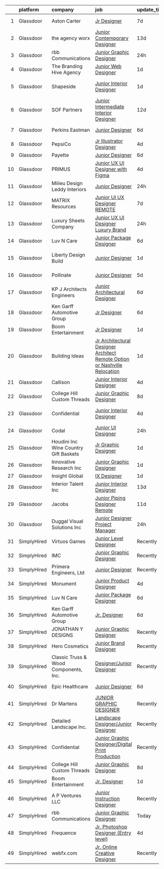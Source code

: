 

|    | platform    | company                                 | job                                                                                                                                                                                                                                                                                                                                                                                                                                                                                                                                                                                                                                                                                                                                                                                                                                                                                                                                                                                                                                                                                                                                                                                                                                                                                                                                 | update_time   | location              |
|---:|:------------|:----------------------------------------|:------------------------------------------------------------------------------------------------------------------------------------------------------------------------------------------------------------------------------------------------------------------------------------------------------------------------------------------------------------------------------------------------------------------------------------------------------------------------------------------------------------------------------------------------------------------------------------------------------------------------------------------------------------------------------------------------------------------------------------------------------------------------------------------------------------------------------------------------------------------------------------------------------------------------------------------------------------------------------------------------------------------------------------------------------------------------------------------------------------------------------------------------------------------------------------------------------------------------------------------------------------------------------------------------------------------------------------|:--------------|:----------------------|
|  1 | Glassdoor   | Aston Carter                            | [Jr  Designer](https://www.glassdoor.com/partner/jobListing.htm?pos=116&ao=1110586&s=58&guid=00000182aa9b9f5dafbfd56acb49bab5&src=GD_JOB_AD&t=SR&vt=w&ea=1&cs=1_dc3170ae&cb=1660719702180&jobListingId=1008063307765&cpc=8795CF9063CD573D&jrtk=3-0-1gal9n7rujcb0801-1gal9n7sfg2d7800-4d1d400a207bbddb--6NYlbfkN0ChYVx_I3yfZ_JDY3EFoivtqvi_stwnZ_kRt8Dowt_l_d1ydueao4NEv8X4QANiVn_QzOHZn8sYfBGN3ci77Y676GMKZsXfsLhVGo5hispWYCAZ6jd3U0hRPLObmlhDccOpN8DNbn6ub9zsFrYwECsM1aMQw35T5DqduHUAI1D5UNAdlTfZJGUjjsSJSTLMOVXuis0fiFAoMUADwpLNQy-Et0ZZFpfE1EStiOx3XMFZbkKhcPTf08H1CZ0FfTImbX-r02wN04hlc1gq9VlrhyVxkNqegt8P2ZqLS5s-3cgnHFGWXGAmOkUDpr82Zkf8SqxYxINbltxXX_TWU92_TQc1ahqTzIuskIDuRsWnCEDw0TRWcLejQyogU7TgOjAoqpy7GIKPrtpwouanhLRcowxbXrnJfI7bDGTBmugrW4LcgK1lAiLq5PX44MyN-7LCQd-v2MmSq9fcBJ5HS4cdmNhBSMYD5MhaS_9WFQeocOwIw9rari9nWaBFj0V1bZq08IXwDTR15TdUGr4JdQ8RKoQKg7isNcxobsMxhv7e_qi52bcT2NetLULzvlKRHTZLUSPUzU4RPal1_AieB4QSHCKR0t5wDiHvKL6Dgg7X0pcAmhdNLNkP_0m2fAN8l89A2KXA_qsvSWBBjL4s_asvDppY9nFOUly6hzKOn7u-0VNSNwv_GrSpEswL9m_HlrwwjR0KTGWDl_eCJ9hZTVOTd1OFtz-IQbjm68RCsqtzV4WA0T7Mjqbay73odRBvb701c6bG6_BIHHXYpVSNC7aiMHMeW7RNLlAa8rqvocWXcxVp8IYcmKAnXDwbydadgrv8V8T1ugzIQ1n_u7s5Lr1exa9FNeW-sBABZp-Ff7tCIoDQttpQ9unUlLZ78lCeSRm4cEc2ubw1v7ijQicTe_Reg0mFL3mBQU-T-HrEhzyLh_ui5_bq-SNfoB6KAV5dWmtWZ26WWgFHLDM77Q%3D%3D) | 7d            | Arlington, VA         |
|  2 | Glassdoor   | the agency worx                         | [Junior Contemporary Designer](https://www.glassdoor.com/partner/jobListing.htm?pos=118&ao=1110586&s=58&guid=00000182aa9b9f5dafbfd56acb49bab5&src=GD_JOB_AD&t=SR&vt=w&ea=1&cs=1_0f1f5d91&cb=1660719702181&jobListingId=1008049894153&cpc=AC285F3A3ECA6BB0&jrtk=3-0-1gal9n7rujcb0801-1gal9n7sfg2d7800-603fba5750f5b2c8--6NYlbfkN0CNOKpjDIEH11s39GTuUki_mvxNbnX5BtDlH5CMrheAnKze_5JrwQ4joDkGUDohP_RNudNMCHoplwWl0aytMZBZQDEQjMLA5eQg7VG94llttUgKIleEcU6Gy-jCbHV79_ISgkkO7BazUpvtf-ber5ls8BPaDglNTlTDDc8gtXo0M9ZgPDrVp9JWwuk7yhGefrSFk_x2wzU7TNhRKxqF7luIGACiGkzrGSGz123fX4cWy1JWkKvPQclfEAK1bdqPAaZj_48lZsMk8AhAdmAJBhWUuT3Fy5Fp72SP6d9clPgGDFra7pKPh2mNzrsFSOQxcAk0bjHWDTrWCGNJB37rIdB0nZO9lEJ60C5rmEdOe5v6Y1rX9P-QS1ltDFm36gEQuthKX2sxShLeTpR82C2lBf4X03aYPIsWStw5AmK6tYLJzU_G-IBIFGjo_67AAx5Ibl76tQoE0X0fXxpaOAHtOA2Ph3chd34xIxgr-V4b07nkqCxesxQicsBNc_Gam-nba77QMy-JEVPG9w%3D%3D)                                                                                                                                                                                                                                                                                                                                                                                                                                                 | 13d           | New York, NY          |
|  3 | Glassdoor   | rbb Communications                      | [Junior Graphic Designer](https://www.glassdoor.com/partner/jobListing.htm?pos=120&ao=1136043&s=58&guid=00000182aa9b9f5dafbfd56acb49bab5&src=GD_JOB_AD&t=SR&vt=w&ea=1&cs=1_6690502f&cb=1660719702181&jobListingId=1008075244879&jrtk=3-0-1gal9n7rujcb0801-1gal9n7sfg2d7800-8d4d95a9b88d8496-)                                                                                                                                                                                                                                                                                                                                                                                                                                                                                                                                                                                                                                                                                                                                                                                                                                                                                                                                                                                                                                       | 24h           | Remote                |
|  4 | Glassdoor   | The Branding Hive Agency                | [Junior Web Designer](https://www.glassdoor.com/partner/jobListing.htm?pos=124&ao=1136043&s=58&guid=00000182aa9b9f5dafbfd56acb49bab5&src=GD_JOB_AD&t=SR&vt=w&ea=1&cs=1_5f7757af&cb=1660719702181&jobListingId=1008072228777&jrtk=3-0-1gal9n7rujcb0801-1gal9n7sfg2d7800-86be776f64930460-)                                                                                                                                                                                                                                                                                                                                                                                                                                                                                                                                                                                                                                                                                                                                                                                                                                                                                                                                                                                                                                           | 1d            | Murrieta, CA          |
|  5 | Glassdoor   | Shapeside                               | [Junior Interior Designer](https://www.glassdoor.com/partner/jobListing.htm?pos=111&ao=1110586&s=58&guid=00000182aa9b9f5dafbfd56acb49bab5&src=GD_JOB_AD&t=SR&vt=w&ea=1&cs=1_19e97762&cb=1660719702180&jobListingId=1008071924667&cpc=9FE5D8D7282D4400&jrtk=3-0-1gal9n7rujcb0801-1gal9n7sfg2d7800-77affedafec2a65c--6NYlbfkN0CzcDFs8cjNZITHzPaspPYUdxCTppyanGLeq-qEeiOFH-dyeaW5zENTnu-yNCiUFKwl6UWhmStCVTM8e32PjAMChomW1K9YrG3XvytEVbMI0DNH40r9bm__NxFLwj0pW1ifPCaIkqcyTPTqCow8DJPbDnkWBtFXiO1qAcZ14nrRQIIRLpk1CFGyIgDKYlPnswso0gM9fh1sXjk9eSn04ZPIsvLwgwchUtKffCayip7-Fax9zczJ9bvL_uIu5ZXuH5nPnSR8UYpOMqbRdoO2RqOTIZjECiknev6tst_LQ-QT92Mdo26CfErmfSUmj0i00DpXI6XSNRHN8yQoHRIHsHttLIm684s-qBeUwfrkn9kHmed3mD4WDu9cQCFz7o8BUWq0IxmTC1Pyzt7lp8pCcoailEUr0KnIwdjvoYlJitb15gfy0QRvzKEskf94OPhVyRLExwfXbxk03Vbjv_BlT43og9sq6a9q4ZVZyT8EqYJEo22ISPixfFT06L4qf9SOGd3IDAkTeu3geQ%3D%3D)                                                                                                                                                                                                                                                                                                                                                                                                                                                     | 1d            | West Hollywood, CA    |
|  6 | Glassdoor   | SOF Partners                            | [Junior   Intermediate Interior Designer](https://www.glassdoor.com/partner/jobListing.htm?pos=103&ao=1110586&s=58&guid=00000182aa9b9f5dafbfd56acb49bab5&src=GD_JOB_AD&t=SR&vt=w&ea=1&cs=1_48478f5e&cb=1660719702179&jobListingId=1008053088441&cpc=199F2CC81DD7B3E1&jrtk=3-0-1gal9n7rujcb0801-1gal9n7sfg2d7800-59ee91d116993574--6NYlbfkN0CnvnrZV6i1JGX1yqycrBVKxG_QbmFGo1hJvaAPDrdCVZ8yoQV_d4S0ugQwE7FMqNyZCwY3768VtkUOPGuHwQaoUrmaq_gwH3X2jSiQmF9j5gBEUTJhVoGytVrD0uQr5KShCB05bJb49a29UYt46zcIBS8ifknnLl-wecDtQKULHi9Xqt-Lml6fdBb5NVlVJ-SVNoAz2dJPyjpD0xr9kKdGdX5FVLt879N6QDsPRhc8PP7LyM-YUPRqtdFcRPQkAm_-z1VHdmLg5g9eZAc9XrjNQFG-asfdsvO_PEYX6SzQfMm1KoDmUqOan54t_ZFwf5HFw8LmXmg5dy37nggasIFEEIU6fF1FDyGrbZTHHdzrFoc23UmQyCtZL3mqzahzjc4_9SGdUDpiMM2UdOS0DMlA9of16-RH8N2l5TleStMREo9yryTE2vtQvLiPb8TP9tvVQXvuwIxjPFfcEo5nXqozPNJpsXIID09CHeiwGfDCCWSpz_D6IWfv9hCwJX-d_ygtnb9e5Ha7i3Khc_63GcaE)                                                                                                                                                                                                                                                                                                                                                                                                                                  | 12d           | Fort Lee, NJ          |
|  7 | Glassdoor   | Perkins Eastman                         | [Junior Designer](https://www.glassdoor.com/partner/jobListing.htm?pos=128&ao=1136043&s=58&guid=00000182aa9b9f5dafbfd56acb49bab5&src=GD_JOB_AD&t=SR&vt=w&ea=1&cs=1_acf6e037&cb=1660719702181&jobListingId=1008066235258&jrtk=3-0-1gal9n7rujcb0801-1gal9n7sfg2d7800-4260db4fd784630c-)                                                                                                                                                                                                                                                                                                                                                                                                                                                                                                                                                                                                                                                                                                                                                                                                                                                                                                                                                                                                                                               | 6d            | New York, NY          |
|  8 | Glassdoor   | PepsiCo                                 | [Jr  Illustrator   Designer](https://www.glassdoor.com/partner/jobListing.htm?pos=125&ao=1136043&s=58&guid=00000182aa9b9f5dafbfd56acb49bab5&src=GD_JOB_AD&t=SR&vt=w&cs=1_e92f023e&cb=1660719702181&jobListingId=1008068473112&jrtk=3-0-1gal9n7rujcb0801-1gal9n7sfg2d7800-dd288a478e1c80dc-)                                                                                                                                                                                                                                                                                                                                                                                                                                                                                                                                                                                                                                                                                                                                                                                                                                                                                                                                                                                                                                         | 4d            | Los Angeles, CA       |
|  9 | Glassdoor   | Payette                                 | [Junior Designer](https://www.glassdoor.com/partner/jobListing.htm?pos=126&ao=1136043&s=58&guid=00000182aa9b9f5dafbfd56acb49bab5&src=GD_JOB_AD&t=SR&vt=w&ea=1&cs=1_8a5cf9eb&cb=1660719702181&jobListingId=1008064454016&jrtk=3-0-1gal9n7rujcb0801-1gal9n7sfg2d7800-abd21da0bed60890-)                                                                                                                                                                                                                                                                                                                                                                                                                                                                                                                                                                                                                                                                                                                                                                                                                                                                                                                                                                                                                                               | 6d            | Boston, MA            |
| 10 | Glassdoor   | PRIMUS                                  | [Junior UX UI Designer with Figma](https://www.glassdoor.com/partner/jobListing.htm?pos=130&ao=1136043&s=58&guid=00000182aa9b9f5dafbfd56acb49bab5&src=GD_JOB_AD&t=SR&vt=w&ea=1&cs=1_6810dfb4&cb=1660719702182&jobListingId=1008068668700&jrtk=3-0-1gal9n7rujcb0801-1gal9n7sfg2d7800-ccb4d35a54ae9f47-)                                                                                                                                                                                                                                                                                                                                                                                                                                                                                                                                                                                                                                                                                                                                                                                                                                                                                                                                                                                                                              | 4d            | Remote                |
| 11 | Glassdoor   | Milieu Design   Leddy Interiors         | [Junior Designer](https://www.glassdoor.com/partner/jobListing.htm?pos=108&ao=1110586&s=58&guid=00000182aa9b9f5dafbfd56acb49bab5&src=GD_JOB_AD&t=SR&vt=w&ea=1&cs=1_b451732f&cb=1660719702179&jobListingId=1008074396334&cpc=AF8BC9077DDDE68D&jrtk=3-0-1gal9n7rujcb0801-1gal9n7sfg2d7800-1d51c7fa7020f8c1--6NYlbfkN0DLxniXb9xd09bch3T7EymxCrgj1jiT2kSu__xrmi42oF2YgoI96r1rwkU_ndU2KVWfA9Oq8yS73wFcvUG3OJmBvHqYUumnHNAEM6BG9T1yq2jy89v0GY64OubIpyjm4zGVh-wVbVFeYCG3bjOvb6NewT5gUGb1cu07pVpuhz-X3-aKCaO-ZvFj8jGxu-_AhkVZ01NrkpexVQhnniBcSRpVcAic7Mev-jjpKv9phV6ZI9AXc5bOfHsvxw2SzIip5VzItcEEqi97-MPIq5et0RvM9xIznlerojIcfHzcz7UxqkCb1PBduYobrLD_BpT43TY_CT0w1YMyA3BV4HCUw3rBtROFF9G_34Z5kRf-GkP9z9Q9gBP015OoGasUkDJZD-VVyIYM-vctj03sUtisrnZYcg7vvgSr1AtkNpKEyxGcbmFXzrl80TMyGnl4vdP4SRNOh0twDdghYWFp3xZZpobH0WFJAGxSLQ_sH4OKPIMZU2DdSbyIrChRlb8hDG1rOPxfC9QKZt2zyA%3D%3D)                                                                                                                                                                                                                                                                                                                                                                                                                                                              | 24h           | Skillman, NJ          |
| 12 | Glassdoor   | MATRIX Resources                        | [Junior UI   UX Designer   REMOTE](https://www.glassdoor.com/partner/jobListing.htm?pos=113&ao=1110586&s=58&guid=00000182aa9b9f5dafbfd56acb49bab5&src=GD_JOB_AD&t=SR&vt=w&ea=1&cs=1_af445ed0&cb=1660719702180&jobListingId=1008063613141&cpc=47CFDC01B3F81FAC&jrtk=3-0-1gal9n7rujcb0801-1gal9n7sfg2d7800-93ed54646864d401--6NYlbfkN0De5ppvndiyxA0pMSLQzOe_j9Mra0KF_8EhxTxOKXtZIfhM20E97mGJ28x3XA14Fw347YOZu9H1TW3cLCgiKdU9XDBC-yui81Ij8BUAH8nl8ee4EJiqTqxlFfbk3D2KluRYfYu0o-hUQvrSDoDGqUIsSNBqgrVpxZuBg9O-U62m1upbkFW5GvtmWapgc5mXHrJulriha4h6dVFecvJf2acN7SjBtiTuyWIeM0BPUugJLrBuF9b5o3B9uJXLGyInY9ZdmjHa02Wc6ZLEb2V1ZvGw4r4v4Ftptd428r2DeLQa4pVG1dbEo4JGv1xPOXo3Y_Zf0HzzsfF0Hie902sRGPiW2iyJWjO1OIjlfN7YteGpEnJKMgjzQSTzSsTAZWRuNbN7AIYNID3wtwOZfTgWfvhijVHKqONDnIEhuLKWauIvPJg2wV5Mb_U_Oy2wa170lEecpzP-WzbKL8Cw372UIihJqa8w7ehM2s1jxL1uKxvW8CuKTH27ibwVvQu40DJ695xla0XJSrEl-3R7Iil54i7cOYG45GWEmGzmmn1OqRDFiA%3D%3D)                                                                                                                                                                                                                                                                                                                                                                                                             | 7d            | Naperville, IL        |
| 13 | Glassdoor   | Luxury Sheets Company                   | [Junior UX UI Designer   Luxury Brand](https://www.glassdoor.com/partner/jobListing.htm?pos=114&ao=1110586&s=58&guid=00000182aa9b9f5dafbfd56acb49bab5&src=GD_JOB_AD&t=SR&vt=w&ea=1&cs=1_e0d118d7&cb=1660719702180&jobListingId=1008073834409&cpc=48B9F4758953335C&jrtk=3-0-1gal9n7rujcb0801-1gal9n7sfg2d7800-7255d45d9ae31c4e--6NYlbfkN0Br7LtEJ0DFlkoiDlUMZAOpIyS8LeaymB875v0QIbCYGW-5913O_i6MmyiujM7eVxmufN6tZLrSMix7XAxYWWByzdx-IQqZWIlyabYj6Zqs9Neb9SKzuzDG5K2fcVNlifcn8N6l2oX06OWSr4fT-YnFYIssD9-PnOJ_YVgGEeQvrFq2h6TzJ9WWOW2vsduq_BJiB2xoX_MaAHQ68iawL5xmLSuu3pLfp9S3oBDSh_BUJTzepJdByabHoK5OBCy9z3ppQe9a8S2Cv3EM9PnBC1BdT57BKMiZxgANbgCn2ipNIjUIbet0FbIsfM9GZCnmeCSGW6RUHFLp_097wMK_nvTe9KKm5cuRxGFB5ZS4IQ6Ab2NGvqQ20HMrRE9ZCnQWSpfDaQmBfUl1iSjHhL2xN1GkniW2rV_lXGjV-9kggQtFOCcs4Y5c2ri_u6N0kqtmWap5MtB6Z_CpeqbzK6PNHvNZedyp3S2r1LJ-BLiOiOl6IBwEOVQXbykuAWA6QtEKa5A%3D)                                                                                                                                                                                                                                                                                                                                                                                                                                                       | 24h           | Mount Holly, NJ       |
| 14 | Glassdoor   | Luv N Care                              | [Junior Package Designer](https://www.glassdoor.com/partner/jobListing.htm?pos=109&ao=1110586&s=58&guid=00000182aa9b9f5dafbfd56acb49bab5&src=GD_JOB_AD&t=SR&vt=w&ea=1&cs=1_6eb786ca&cb=1660719702180&jobListingId=1008065301418&cpc=F44B5BD681589083&jrtk=3-0-1gal9n7rujcb0801-1gal9n7sfg2d7800-0070c4209ac042c9--6NYlbfkN0AIRhijK0XV3qMJgKYH2aoJoGu9trv8sUfzbb28U7v_5WwVMKGPqJulwAau4YKSWL1BGPoOkh4lZYehWg00rS61El--66E0A8Cv9IiEi1ClbtZZAWTQeTJ1DueiLZBCs3jI9lvOby1urArhgD5s1VAM0RZWihGX1AVSs7tgXr8Ie6szRdvRkDGMkXdObkhS9_1r4ocFKY1ZBz9yM-KgnTftJAJbSIBNX0bIEOkZP1hY639AxIdoFyz5lu9g-VWCP2IGlUKw6LUvmrR_FyVANfVNzvGEYLMbyFhNgnWZWOHO-pFBX8KYNzvXaPQrpjvOmajVQR68zFQ94nY38Rcg_UlYLXHMJegqNNQYDNaZrtPRGcXArdV8r4zRrG-3KN3plb-0MxjWk0jOz-NbHP15AeyZjbA3D9A1Ppn8---adeG4LmZoviUtWrHmjWmAMKVRlK-fptNlHY5vrCwIbyYqg-afheUNf2Ya5HBwMAtt7j4IYKtB0FnZJEXgphmwttihWqW64boVe-TnR2WZ35lDr2bS)                                                                                                                                                                                                                                                                                                                                                                                                                                                  | 6d            | Monroe, LA            |
| 15 | Glassdoor   | Liberty Design Build                    | [Junior Designer](https://www.glassdoor.com/partner/jobListing.htm?pos=104&ao=1110586&s=58&guid=00000182aa9b9f5dafbfd56acb49bab5&src=GD_JOB_AD&t=SR&vt=w&ea=1&cs=1_a9e902ab&cb=1660719702179&jobListingId=1008072310145&cpc=356D09F0C08B1729&jrtk=3-0-1gal9n7rujcb0801-1gal9n7sfg2d7800-49e739b3cb7ea45a--6NYlbfkN0BTy4Vq3kUv-8E8fBOrhZt-7WJQYqv7u2ur6JnxlE7nq0Vi-lP5L835ZtT_CHIIy76QexStr36OF03dxYuklNIZ-dbtkF0hxxUFQgvf9gRzz3ezlLOBkR1HuEgm53nNtorZLoOA3Thtu_l-9fFR0vSjZOyfh7VaJCtYHuwapkMaMVn79JU3YZZlDyFswqpT4Dd9X7UxmXPYVoBSxy7yC17Fg1p5KOAkA9sPhYuZxLkEBY1xsPEQy0R6295hOW_3enpX7keUPhkYo1ICMDKzVt30AwkLHHX1k1ZvJp-OXF-AZ_s82s8MdJ5YSWcpvDf7OkE_973kXmUcLe6MSwdwymhUocfRQ38O1ixo_kLFLTxjMFZRoM4lJPcZynYryH1V8PWp1sHNvWganVp228ZTaEY0qhemutjlNcPuS0ybJeMsEaPI__973Dxn0rpBcwmf7jijZyXeGkjZXoxFNFtj2qtB244U8wl1oXJw3jxGnxMDvKDolnRUfqm5XwYoTL1FZ3zBN_oHNw_fXw%3D%3D)                                                                                                                                                                                                                                                                                                                                                                                                                                                              | 1d            | Grand Junction, CO    |
| 16 | Glassdoor   | Pollinate                               | [Junior Designer](https://www.glassdoor.com/partner/jobListing.htm?pos=122&ao=1136043&s=58&guid=00000182aa9b9f5dafbfd56acb49bab5&src=GD_JOB_AD&t=SR&vt=w&ea=1&cs=1_f070c99e&cb=1660719702181&jobListingId=1008067595692&jrtk=3-0-1gal9n7rujcb0801-1gal9n7sfg2d7800-57a8dc349d20f8f0-)                                                                                                                                                                                                                                                                                                                                                                                                                                                                                                                                                                                                                                                                                                                                                                                                                                                                                                                                                                                                                                               | 5d            | Portland, OR          |
| 17 | Glassdoor   | KP   J Architects   Engineers           | [Junior Architectural Designer](https://www.glassdoor.com/partner/jobListing.htm?pos=106&ao=1110586&s=58&guid=00000182aa9b9f5dafbfd56acb49bab5&src=GD_JOB_AD&t=SR&vt=w&ea=1&cs=1_c9c3de2b&cb=1660719702179&jobListingId=1008064954706&cpc=AF02A8F32FEE2001&jrtk=3-0-1gal9n7rujcb0801-1gal9n7sfg2d7800-c925ffc0bdadecdd--6NYlbfkN0CSD7p6_YkbzR8hSN_9NvgEICT3wxj-yyEHCzAZ-ORpNSvskwOUIS4mcQZP9Vf91Wtkik6sP2Tamlo8hnOSEqCpgebTcR5nzMf7DJhV2zQ2l7CITQapVxoUQhJLzhxUdzxTeWZjnzsu3SSzfFFETEOcuz5ZecDjo9VBk8ASWYzvjbW-TyjXO9IF9oADW6QQW4TAfx0NuPiey5GNfo8IKbTGIXQVbZbjIZbZQGqNTvLKYdy1cTUs6tp4sJej1lxjC6hbnkC-6YyjsSkhR4iCqhpyCKCeK-zd3PnrMGf2hsG9Dt01HuNT7DMGYXWLchp7A7fCsO_A3AURJHxwk3G0wD8jlrOpu4MPg0vp4m-4zK79Gy1UtlqDeHNv45VcPl-4SkG9GRJx8ke4eOWtXGOudc_dSTFsOiCNJ6jqImoeMFNDK2IkxQ4Ow100dmA-CrC__mL_C5L7_jMY9nBNbpX9KpiDCgR1mk_aoa6Ydv0lEVdLKrRP60pMTNhziQ1_P5t8Ap_rsTj-Cy6Ljg%3D%3D)                                                                                                                                                                                                                                                                                                                                                                                                                                                | 6d            | Des Plaines, IL       |
| 18 | Glassdoor   | Ken Garff Automotive Group              | [Jr  Designer](https://www.glassdoor.com/partner/jobListing.htm?pos=101&ao=1110586&s=58&guid=00000182aa9b9f5dafbfd56acb49bab5&src=GD_JOB_AD&t=SR&vt=w&cs=1_638d7a7e&cb=1660719702178&jobListingId=1008066164945&cpc=5075878B7C32FFAE&jrtk=3-0-1gal9n7rujcb0801-1gal9n7sfg2d7800-e8e1c33876b62a49--6NYlbfkN0DWNxUpx1FIDChmF3mD_RaynoTOVGBPPSruuFJft2lLTa0wyvipPxiVJe-hGBm1rAmoOeH7sI7CtAvSowuP3C3gRpGfWk_ReElBwRqggCqS-nX4-ar58GGkNG7Js_4tA7IvHeQlVE2kyDj7zXgclcCb-8m1Uzfw9N6nMPHLT56N5-H89QJDNtcShk0sLrZSPHBdVViqo76R1k0ibW-NX4inhpcDw_46lW1tg26LRDjDAqcpa7oMC4RPsu1rFCp1qaqse5ry5z6XwLVkOJBWQhMgqw0n7KP9jG5OR2erMhRYrGuxIAKqA8NC3DJaryUUQxnbEvhE6JmJDc0KJ_ELzFdAJ0kTT_3XI9m_jYRG9NconGZdilizck5lUwwGTlv-3i9LiWv7sdtLoRy6nkVNJqtuenEC9v0nYvrYHFWeTXSL2XB-ShZXwrTzEe0S9vdcSB8Xa7ZHP4nT43wx4xezI2qdt64v9B07sPBb6tjhg9XvId1y_LV5B8JAPDUO6yW1FRHEZ3l2-fxe6ky9q3tSO49iflV4_KOLf846SYoMVqnK70VcQCXBRvyrToqaXWA_9EZl5agxDUE6khXVpJOGG65NAQ93D0Dp45XgCaLpqHWVvv5jK6RrtGdWG68Elv4riQ19AOQ9x6Nvef4_snGMx2W-_0YbtXjI3juJ3TQGY7KAAg%3D%3D)                                                                                                                                                                                                                                                                                                      | 6d            | Salt Lake City, UT    |
| 19 | Glassdoor   | Boom Entertainment                      | [Jr  Designer](https://www.glassdoor.com/partner/jobListing.htm?pos=121&ao=1136043&s=58&guid=00000182aa9b9f5dafbfd56acb49bab5&src=GD_JOB_AD&t=SR&vt=w&ea=1&cs=1_83925da3&cb=1660719702181&jobListingId=1008072130952&jrtk=3-0-1gal9n7rujcb0801-1gal9n7sfg2d7800-fb85bc7fc190c839-)                                                                                                                                                                                                                                                                                                                                                                                                                                                                                                                                                                                                                                                                                                                                                                                                                                                                                                                                                                                                                                                  | 1d            | Remote                |
| 20 | Glassdoor   | Building Ideas                          | [Jr  Architectural Designer Architect Remote Option or Nashville Relocation](https://www.glassdoor.com/partner/jobListing.htm?pos=110&ao=1110586&s=58&guid=00000182aa9b9f5dafbfd56acb49bab5&src=GD_JOB_AD&t=SR&vt=w&ea=1&cs=1_00439949&cb=1660719702180&jobListingId=1008072311077&cpc=32EE424DE2B657EB&jrtk=3-0-1gal9n7rujcb0801-1gal9n7sfg2d7800-4b5eb4e3618f5525--6NYlbfkN0BoeN8o2TtYIymYcGb3iHz_h7Kekt3ZVqOBcUvSGCcqpd9CRRxNmh7YWASKXMghaIRXYKOxCsFeEBuBZN_KjpuK5KWG96u2Exwj4Fyb8CSn9jMhg7MWIbVkc_jNuCP5x15YPs7uJLiGZb4UzB3cCID6WWqRdOwXfg5Uw2KkXilb327hkQmp240G8v_EB4cbM1wy9CwXr_MtD72dbdAsz1qgkiIDBb_EsVwoUSCNdqSYmaJp2UwHWhrq-F53qnLXFUkPnRYNo_7I1BRJfWU4X0FKt9Pq3r_w2zG2XW1NLu_roVxG4L7ryNZnsP4CF-iwQOibaQ8f3RVCaCxxg8gxKqlreD6sqaB1XYK9zWrZwwUPb8GJuGiISOyd7PVWafK7XWiMmQrIHHFUW0_2dsW5pkdPCdEBN7_7ozQh6DPtB-pQ-Y8eUhf9cVz6qH4VkNDMdwVLFSM3sDkazVXE-ycLHQ2wNJ97SbxXL7Pl9KgPFJJhrQM0vKWgZjokodVvbCAZtZmsqyim78iFUxaCBv74RVrIlHWJxH6yb25traHi6zCuAh4fu6T7m-wUKg-3hqgMhWE%3D)                                                                                                                                                                                                                                                                                                                                                 | 1d            | Remote                |
| 21 | Glassdoor   | Callison                                | [Junior Interior Designer](https://www.glassdoor.com/partner/jobListing.htm?pos=119&ao=1136043&s=58&guid=00000182aa9b9f5dafbfd56acb49bab5&src=GD_JOB_AD&t=SR&vt=w&cs=1_e90b2b54&cb=1660719702181&jobListingId=1008069022858&jrtk=3-0-1gal9n7rujcb0801-1gal9n7sfg2d7800-dc343a25116f2852-)                                                                                                                                                                                                                                                                                                                                                                                                                                                                                                                                                                                                                                                                                                                                                                                                                                                                                                                                                                                                                                           | 4d            | Seattle, WA           |
| 22 | Glassdoor   | College Hill Custom Threads             | [Junior Graphic Designer](https://www.glassdoor.com/partner/jobListing.htm?pos=127&ao=1136043&s=58&guid=00000182aa9b9f5dafbfd56acb49bab5&src=GD_JOB_AD&t=SR&vt=w&ea=1&cs=1_648ac2b1&cb=1660719702181&jobListingId=1008061527271&jrtk=3-0-1gal9n7rujcb0801-1gal9n7sfg2d7800-306cfe87f5cc2107-)                                                                                                                                                                                                                                                                                                                                                                                                                                                                                                                                                                                                                                                                                                                                                                                                                                                                                                                                                                                                                                       | 8d            | Pullman, WA           |
| 23 | Glassdoor   | Confidential                            | [Junior Interior Designer](https://www.glassdoor.com/partner/jobListing.htm?pos=105&ao=1110586&s=58&guid=00000182aa9b9f5dafbfd56acb49bab5&src=GD_JOB_AD&t=SR&vt=w&ea=1&cs=1_e17c5539&cb=1660719702179&jobListingId=1008068364200&cpc=D01F56F24F237C35&jrtk=3-0-1gal9n7rujcb0801-1gal9n7sfg2d7800-8c83cb8784d3759c--6NYlbfkN0A4hgeKHdLyHgzaskNEvl2xXMVaueUT71iJOYpLYISQUNEgeXQU2XwMkBRj6VgasF8lYrWnvgcOu2bmxWKWQ1TYeoXT20GY4h_j_63nWRUMqTSEUCTQzZSm__pjT5W3e-H5534b6gQZDSl2rQMWmbXBSq9crcWzS07xNk7rdJk-E2beumiXTilVMJChrKLWiCMMrrMvY6swgxoBBOo9PbeAqgM47dcuVSepajQNFRooY8r4xGqNzNpWKCQCYCQdn2WgoMzW7uo8h-04J3RRpREysTxW6btXrmFWAiaHqY9r26QFPYIwhi8Wy_M9Ddt9mB_NCGa4B3ADzfq5PUwR8k6oKTUA9FQyv_NzD5wSlwO9-YOvQyjvb-qxQITLbvNFjKiKMRWUGeQCgECm27gUZpot3nvfU7b71P5_Tdd8Z__AXkXI8jKJC-ZqK1iy2IICVIchEnRc-nGWL8UneXczlb_Xf-ooWoPJYGRtMNjV6dLIr32rk5gkjPwh7_z9qPv_7l6g5esUYUbqNQ%3D%3D)                                                                                                                                                                                                                                                                                                                                                                                                                                                     | 4d            | Fort Lauderdale, FL   |
| 24 | Glassdoor   | Codal                                   | [Junior UI Designer](https://www.glassdoor.com/partner/jobListing.htm?pos=129&ao=1136043&s=58&guid=00000182aa9b9f5dafbfd56acb49bab5&src=GD_JOB_AD&t=SR&vt=w&ea=1&cs=1_ae6ba3a3&cb=1660719702182&jobListingId=1008074763452&jrtk=3-0-1gal9n7rujcb0801-1gal9n7sfg2d7800-0f436a2a2c6dba5f-)                                                                                                                                                                                                                                                                                                                                                                                                                                                                                                                                                                                                                                                                                                                                                                                                                                                                                                                                                                                                                                            | 24h           | Chicago, IL           |
| 25 | Glassdoor   | Houdini Inc   Wine Country Gift Baskets | [Jr  Graphic Designer](https://www.glassdoor.com/partner/jobListing.htm?pos=115&ao=1110586&s=58&guid=00000182aa9b9f5dafbfd56acb49bab5&src=GD_JOB_AD&t=SR&vt=w&ea=1&cs=1_2c228e08&cb=1660719702180&jobListingId=1008072201846&cpc=451933188B21919D&jrtk=3-0-1gal9n7rujcb0801-1gal9n7sfg2d7800-44b93632d7bbb06e--6NYlbfkN0B3DslFKMNUluqKc1Wh2wUADIwflRxR_qiwbt9w8aG4zmToETbcF7hOjkourV6OBaXclE73jcatEyHDUMq_ZawF4riAM0RHaKHbxZ0t69cRE9rnpOb43zSLUqKwn2oUCf_Yckj0Veik1NACDooEORZJIXrBBJmGJr8G6kGPBwCKQNQap4J7dDFy9Rgk1varWdsVGWQFRM4kcy2ClX4jMng6oSn-DBKQcb85ADIPBpC87I6NKIFUNTWWBeXGVG3I4KoaVIPddfd1c0qIXSyWKIBuTeQWQp_Au4m-3iXJ6HJn5pciJ3hOKn01Osuoxlqz4P6gR9z-BFAoaaGYNFEjNqPE9P0vy4dQc21jT31ZfnjV9trLNPnZG_ziUtpBRKIdg2mouKwZESx1EUVZcHl2-_AtxCSIN0bV4Gu9_BGR0MgfBoMQBp4bXZq4MzwQ9gXEkTXN-JS9qAByFkoGulOFa6GTdNbb8TEbByr-WM3IL4yYv6jAqSidWausemple4Sft_0%3D)                                                                                                                                                                                                                                                                                                                                                                                                                                                                       | 1d            | Fullerton, CA         |
| 26 | Glassdoor   | Innovative Research  Inc                | [Junior Graphic Designer](https://www.glassdoor.com/partner/jobListing.htm?pos=107&ao=1110586&s=58&guid=00000182aa9b9f5dafbfd56acb49bab5&src=GD_JOB_AD&t=SR&vt=w&ea=1&cs=1_7dd94111&cb=1660719702179&jobListingId=1008072178650&cpc=D2F1DE17EE1F43B9&jrtk=3-0-1gal9n7rujcb0801-1gal9n7sfg2d7800-f0552f809532a90f--6NYlbfkN0DedFZfQEz04ola26bCFacloVDWpx8uxQ7WtNSJrUFaEljaYVi2wDr0ZuMc3dZZ74W9qJzEKuVNR2UDbr6d3DHDXvRY91amvnnnBK2yUi5jC0HFyH_hWrrYkg50Yd5FFyWkz76XLUES4yIaXlGyuB2UtPMQ1wSbjhDANZhnkmjZO4N-7VhcrJB845wEPFQBE_euflP3_0zS81GAo_O4hNrWMQqRPNMUmYbuFeArRbVYomtwJbC9A_93RIRiDs0eGcJfDtumMKUqgqgNPjlNf0XZPkeJzdNrY3_MELw_iWpnlgrAiz1o2bscUNE5oO37Vr928UuzMDVAxLvRJlz5AGR7mFc9ddN7vvyBPag8seiHOLXTZdK81WZlImCNq1t8Kb7YB-c2wn4qcru_NQrhuLsTu_tJIktz5wjOusnwdX36xMSskHsDgeSX4aBmclGqgBk3gkP8NeCdijl9MArdxH-Vl8qo0mIVbydK1Drm8fX094qQwHdope9a_QvxWMRA3Vc%3D)                                                                                                                                                                                                                                                                                                                                                                                                                                                                    | 1d            | Novi, MI              |
| 27 | Glassdoor   | Insight Global                          | [IX Designer](https://www.glassdoor.com/partner/jobListing.htm?pos=117&ao=1110586&s=58&guid=00000182aa9b9f5dafbfd56acb49bab5&src=GD_JOB_AD&t=SR&vt=w&cs=1_446f997d&cb=1660719702180&jobListingId=1008072193267&cpc=C4A69CCDBB3B9599&jrtk=3-0-1gal9n7rujcb0801-1gal9n7sfg2d7800-a1f51da21cd901d9--6NYlbfkN0BKkHZu3wF05EeDimN_p6sYpKCMArvwa95YdH7UpkaBCqc7l59ErwqcIquYO0j72peJIlMbi6TO9Q0uBErUWlVnHqDb0FphU072g6Il_BmNl61zcTQFXY1sSyS8gXGWk1XFM2rbMLCZ4ena5dnGuAendnE-ZBhDvm8TmYpou4iif_CQtLwSmnRnS6u4ysqazZD93S97Rc7sDUK432tLoTIEeoFAmdEkgeTLzKBgL212YkxVpb3ARg3nb4tjQcfq5dF6LM-HEohpjjBoCDRguMfBvKRtaQF3Q4Ey8QpmgTRxgx0kQZYLAH21ftoKprMI_9srAUorkSQDfOmVqgXxuv28AgsNdxlREeFsfX1tan4WVTkAmDfhZkiZdBx97vsVqnXqKnDcrRdUw1eg-tFNjT9TnHWpex4GpN5iSJs7dd9hNx3v14TZYQDhkDVPDQmIDo_B49HtCwXeDPKUsVLawVU5kfr5pd9cp4K2wgNullys8A%3D%3D)                                                                                                                                                                                                                                                                                                                                                                                                                                                                                                       | 1d            | Houston, TX           |
| 28 | Glassdoor   | Interior Talent  Inc                    | [Junior Interior Designer](https://www.glassdoor.com/partner/jobListing.htm?pos=102&ao=1110586&s=58&guid=00000182aa9b9f5dafbfd56acb49bab5&src=GD_JOB_AD&t=SR&vt=w&ea=1&cs=1_7e5dfbdb&cb=1660719702178&jobListingId=1008050094282&cpc=C7B353C740A8E4D0&jrtk=3-0-1gal9n7rujcb0801-1gal9n7sfg2d7800-cd45265fd42809fd--6NYlbfkN0BHO6Xna3q-OA42Vsaiw1ZeznZFfapgo8usajcmRKi3sgRZsLf5BhmjiMA7JM8CICyb8_hUmCqkXhzCqF_zQ5YRjsW27qierD_vYwiKwNzUZJIYy6O6NgjU5yJu6X7aLM6ufmXdQPeLEifGNLbFi-BOqjXEM1u9vV-KvhfNVaANUvzCMxHTY-8QGKcXJftPu0C7l8SegkC5VuCkP14xNWwnokb1QXRWyuSdhZLhX-GlJzP6yWfdQi6t8cNn2TOAFmKN0C57oMReCNxQkpr9GStYh0A6i6-i8bd9WR09-2Srf2ms403hzQ4Aa_CRBBeoM06MzmB25GMxdMyyD-dLO2qqQ45ae2KNmQF6dUPwuNypdVJNSmfAMDLwW60MiTevtCD3lrYFjYNzM45XW_2ItxZdTQTMyeQjMFM4NThsz38h1gFHfPvNFYmuPwUqsJBw_pSSMG68_GbXZzsnLEWH3pwlVEi0nL_LClZW-PZlr1zVTZzuSNXhrLLt9pCrj0VD-PVThUlfTKJyBcNsXr5dRlY1)                                                                                                                                                                                                                                                                                                                                                                                                                                                 | 13d           | Boca Raton, FL        |
| 29 | Glassdoor   | Jacobs                                  | [Junior Piping Designer    Remote](https://www.glassdoor.com/partner/jobListing.htm?pos=123&ao=1136043&s=58&guid=00000182aa9b9f5dafbfd56acb49bab5&src=GD_JOB_AD&t=SR&vt=w&cs=1_99f4ffd3&cb=1660719702181&jobListingId=1008055223673&jrtk=3-0-1gal9n7rujcb0801-1gal9n7sfg2d7800-46ae5167b9af90b5-)                                                                                                                                                                                                                                                                                                                                                                                                                                                                                                                                                                                                                                                                                                                                                                                                                                                                                                                                                                                                                                   | 11d           | Moon Township, PA     |
| 30 | Glassdoor   | Duggal Visual Solutions  Inc            | [Junior Designer  Project Manager](https://www.glassdoor.com/partner/jobListing.htm?pos=112&ao=1110586&s=58&guid=00000182aa9b9f5dafbfd56acb49bab5&src=GD_JOB_AD&t=SR&vt=w&ea=1&cs=1_8a452be5&cb=1660719702180&jobListingId=1008073993975&cpc=ABD31432EBADCA3A&jrtk=3-0-1gal9n7rujcb0801-1gal9n7sfg2d7800-4d7b473bbdfad11f--6NYlbfkN0AhPjSs2vo7RLee1_xLIpHd_nFD1kHt2eelnwykkGzonuJjy7EwvuI_vjXDkLqIixvw2qXgvxe_bEaWGX8dIHtL4bIGKfRcBAX5wpAE_J50a5spTN80DYdcpz8_i5j31StjVo62qCTh8vEM17sYuqSx1-x6kDnZlbzI2NRuH1583o0AaC96VQ5oEoyJfysQ-3h58eMHE7rir6tIqxBZ1VmuQKw9aGbwivcagvfXUnFJGQAVKHBhhBZxlXnof8_ekscy5U475Px9gdXIyBUKrMgV_E-TA08N-7d4gWDfUow_RXkwOQ3DhCee9Wx2QMOXKdeW3CRmi5bJ-hT9IOi16nOgQ99K2v1cDAMowstIYTFbKjMVKZnjwuNjS6N6Amt2h4PCj6ezjwpxFL3H-cyRB8Y4xUMe1T2pneqOeM92oB_S7hDakU08T9EWcUdlhpu1WfCXZU1AyjmAEvy5M_EObNqIRDwv4DNhAHCeYcI6IqHLCcz5PFtK1q6DXIT3NPxE_HyH9I2_Rc4IzYcNaon7yH17)                                                                                                                                                                                                                                                                                                                                                                                                                                         | 24h           | Brooklyn, NY          |
| 31 | SimplyHired | Virtuos Games                           | [Junior Level Designer](https://www.simplyhired.com/job/MJF3BTXnIN5WFDFp1sagIJKhJ4tTPe0BfBZOunYzQeRF0q3QjL14sA?q=junior+designer)                                                                                                                                                                                                                                                                                                                                                                                                                                                                                                                                                                                                                                                                                                                                                                                                                                                                                                                                                                                                                                                                                                                                                                                                   | Recently      | California            |
| 32 | SimplyHired | IMC                                     | [Junior Graphic Designer](https://www.simplyhired.com/job/q11ugwCq0r9_HNrj39reIR-RYMGNAajNfcJjDWikoU0_FpmVSAAEWA?q=junior+designer)                                                                                                                                                                                                                                                                                                                                                                                                                                                                                                                                                                                                                                                                                                                                                                                                                                                                                                                                                                                                                                                                                                                                                                                                 | Recently      | Remote                |
| 33 | SimplyHired | Primera Engineers, Ltd                  | [Junior Designer](https://www.simplyhired.com/job/v6N3NA69BWnpbtkYKhEgy3CJyxREpDEvgi2BztlSagOEXlUnYnks1A?q=junior+designer)                                                                                                                                                                                                                                                                                                                                                                                                                                                                                                                                                                                                                                                                                                                                                                                                                                                                                                                                                                                                                                                                                                                                                                                                         | Recently      | Lisle, IL +1 location |
| 34 | SimplyHired | Monument                                | [Junior Product Designer](https://www.simplyhired.com/job/zeN9YpatO9K8WxNwfrTYGguhibeSZT1zk-8SOd3Mq7fqlQl9-e6JEA?q=junior+designer)                                                                                                                                                                                                                                                                                                                                                                                                                                                                                                                                                                                                                                                                                                                                                                                                                                                                                                                                                                                                                                                                                                                                                                                                 | 4d            | New York, NY          |
| 35 | SimplyHired | Luv N Care                              | [Junior Package Designer](https://www.simplyhired.com/job/X5fatoF7ARUKwE0MsqI0cGa3Mfn3mqHyFks9uXuyextd6f125vet0A?q=junior+designer)                                                                                                                                                                                                                                                                                                                                                                                                                                                                                                                                                                                                                                                                                                                                                                                                                                                                                                                                                                                                                                                                                                                                                                                                 | 6d            | Monroe, LA            |
| 36 | SimplyHired | Ken Garff Automotive Group              | [Jr. Designer](https://www.simplyhired.com/job/Pl5gCyLx3VPeELTeK8S1xuEUzfrcQ6DWLUMXK0rbp01HFLxa1w7YpQ?q=junior+designer)                                                                                                                                                                                                                                                                                                                                                                                                                                                                                                                                                                                                                                                                                                                                                                                                                                                                                                                                                                                                                                                                                                                                                                                                            | 6d            | Salt Lake City, UT    |
| 37 | SimplyHired | JONATHAN Y DESIGNS                      | [Junior Graphic Designer](https://www.simplyhired.com/job/TwKz-Bv2HXgSEFbQTUxVqVZZ4c4JjJkPY1e11n9jXFMgi5gE-ATa3g?q=junior+designer)                                                                                                                                                                                                                                                                                                                                                                                                                                                                                                                                                                                                                                                                                                                                                                                                                                                                                                                                                                                                                                                                                                                                                                                                 | Recently      | New York, NY          |
| 38 | SimplyHired | Hero Cosmetics                          | [Junior Brand Designer](https://www.simplyhired.com/job/3p40y1gdckFDerSCmCjeQ2zJImKa7KcyLjFG82rjA4BuNkZG4lETvQ?q=junior+designer)                                                                                                                                                                                                                                                                                                                                                                                                                                                                                                                                                                                                                                                                                                                                                                                                                                                                                                                                                                                                                                                                                                                                                                                                   | Recently      | New York, NY          |
| 39 | SimplyHired | Classic Truss & Wood Components, Inc.   | [Designer/Junior Designer](https://www.simplyhired.com/job/FGqsakCnujAqK9zJ0Rb0LjxcM6RXSGOEWIGiN4Zx0Ovay5aTpq7k7Q?q=junior+designer)                                                                                                                                                                                                                                                                                                                                                                                                                                                                                                                                                                                                                                                                                                                                                                                                                                                                                                                                                                                                                                                                                                                                                                                                | Recently      | Clarksville, IN       |
| 40 | SimplyHired | Epic Healthcare                         | [Junior Designer](https://www.simplyhired.com/job/iEvdsmomPQaCbxvx1PoKPelF3jEWIBJQrOZx8SILyxdh_Bl0yycOCA?q=junior+designer)                                                                                                                                                                                                                                                                                                                                                                                                                                                                                                                                                                                                                                                                                                                                                                                                                                                                                                                                                                                                                                                                                                                                                                                                         | 6d            | Lakewood, NJ          |
| 41 | SimplyHired | Dr Martens                              | [JUNIOR GRAPHIC DESIGNER](https://www.simplyhired.com/job/8Tms71yxpKQHh-pLevk9-lmGcsdJJU0hLKo3NIE8rpqTIJQ3O-XJSA?q=junior+designer)                                                                                                                                                                                                                                                                                                                                                                                                                                                                                                                                                                                                                                                                                                                                                                                                                                                                                                                                                                                                                                                                                                                                                                                                 | Recently      | Remote                |
| 42 | SimplyHired | Detailed Landscape Inc.                 | [Landscape Designer/Junior Designer](https://www.simplyhired.com/job/EhrppFcRWarkccNr432EF5vxGN_NA1B3Nc5BP9BEXyp3UN7zsWfsOg?q=junior+designer)                                                                                                                                                                                                                                                                                                                                                                                                                                                                                                                                                                                                                                                                                                                                                                                                                                                                                                                                                                                                                                                                                                                                                                                      | Recently      | Fort Collins, CO      |
| 43 | SimplyHired | Confidential                            | [Junior Graphic Designer/Digital Print Production](https://www.simplyhired.com/job/YG5l8q0ePX9nRpV4twi8YsaE3GwMVKlToLoGB4EiPAtU00suRmdKQw?q=junior+designer)                                                                                                                                                                                                                                                                                                                                                                                                                                                                                                                                                                                                                                                                                                                                                                                                                                                                                                                                                                                                                                                                                                                                                                        | Recently      | Washington, DC        |
| 44 | SimplyHired | College Hill Custom Threads             | [Junior Graphic Designer](https://www.simplyhired.com/job/AkAzwTSmn4Fy0g1mhDoExd2IV2T2-WiOc5LM97nPqdUAqUY4s2r1-Q?q=junior+designer)                                                                                                                                                                                                                                                                                                                                                                                                                                                                                                                                                                                                                                                                                                                                                                                                                                                                                                                                                                                                                                                                                                                                                                                                 | 8d            | Pullman, WA           |
| 45 | SimplyHired | Boom Entertainment                      | [Jr. Designer](https://www.simplyhired.com/job/d7AfOz_RCSXST8ADCrj79CGt3SLSaHJZcLBg5JKlNpRMXy7bUWIMwQ?q=junior+designer)                                                                                                                                                                                                                                                                                                                                                                                                                                                                                                                                                                                                                                                                                                                                                                                                                                                                                                                                                                                                                                                                                                                                                                                                            | 1d            | Remote                |
| 46 | SimplyHired | A P Ventures LLC                        | [Junior Instruction Designer](https://www.simplyhired.com/job/pR-lh7dEPXNokIGb1gNYkh2tcQKxYYQk1CVP6KbG26KOKQh6P_Eupw?q=junior+designer)                                                                                                                                                                                                                                                                                                                                                                                                                                                                                                                                                                                                                                                                                                                                                                                                                                                                                                                                                                                                                                                                                                                                                                                             | Recently      | Maryland              |
| 47 | SimplyHired | rbb Communications                      | [Junior Graphic Designer](https://www.simplyhired.com/job/IBBTN3mGKUGstdMCWqvgKy9wgBSUUrvb_j39dQwJ_RBZyQNQxgvQyg?q=junior+designer)                                                                                                                                                                                                                                                                                                                                                                                                                                                                                                                                                                                                                                                                                                                                                                                                                                                                                                                                                                                                                                                                                                                                                                                                 | Today         | Remote                |
| 48 | SimplyHired | Frequence                               | [Jr. Photoshop Designer (Entry level)](https://www.simplyhired.com/job/dk_2wWts5Sho9ibIYPoY7yDcDBCvZR4xtjSSYdJQghKdq9mlVvhh-w?q=junior+designer)                                                                                                                                                                                                                                                                                                                                                                                                                                                                                                                                                                                                                                                                                                                                                                                                                                                                                                                                                                                                                                                                                                                                                                                    | 4d            | Remote                |
| 49 | SimplyHired | webfx.com                               | [Jr. Online Creative Designer](https://www.simplyhired.com/job/l00rfo10jehYsoIU4bQIxrQeTnK37GoBZEtfSMqKK9_S5znFe70Qqw?q=junior+designer)                                                                                                                                                                                                                                                                                                                                                                                                                                                                                                                                                                                                                                                                                                                                                                                                                                                                                                                                                                                                                                                                                                                                                                                            | Recently      | Harrisburg, PA        |